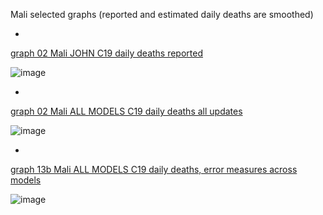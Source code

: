 Mali selected graphs (reported and estimated daily deaths are smoothed) 

*

[graph 02 Mali JOHN C19 daily deaths reported](https://github.com/pourmalek/CovidLongitudinal/blob/main/output/countries/Mali/graph%2002%20Mali%20JOHN%20C19%20daily%20deaths%20reported.pdf)

![image](https://github.com/pourmalek/CovidLongitudinal/assets/30849720/4b643a6e-6199-42cf-87ee-b2dfc810fbe4)

*

[graph 02 Mali ALL MODELS C19 daily deaths all updates](https://github.com/pourmalek/CovidLongitudinal/blob/main/output/countries/Mali/graph%2002%20Mali%20ALL%20MODELS%20C19%20daily%20deaths%20all%20updates.pdf)

![image](https://github.com/pourmalek/CovidLongitudinal/assets/30849720/ef42e9fd-0bbd-4acd-954b-1c77f0e996f0)

*

[graph 13b Mali ALL MODELS C19 daily deaths, error measures across models](https://github.com/pourmalek/CovidLongitudinal/blob/main/output/countries/Mali/graph%2013b%20Mali%20ALL%20MODELS%20C19%20daily%20deaths%2C%20error%20measures%20across%20models.pdf)

![image](https://github.com/pourmalek/CovidLongitudinal/assets/30849720/2ab0949c-81aa-42e1-8bfe-a74db0c46f5d)


